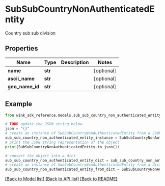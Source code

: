 # SubSubCountryNonAuthenticatedEntity

Country sub sub division

## Properties

Name | Type | Description | Notes
------------ | ------------- | ------------- | -------------
**name** | **str** |  | [optional] 
**ascii_name** | **str** |  | [optional] 
**geo_name_id** | **str** |  | [optional] 

## Example

```python
from wink_sdk_reference.models.sub_sub_country_non_authenticated_entity import SubSubCountryNonAuthenticatedEntity

# TODO update the JSON string below
json = "{}"
# create an instance of SubSubCountryNonAuthenticatedEntity from a JSON string
sub_sub_country_non_authenticated_entity_instance = SubSubCountryNonAuthenticatedEntity.from_json(json)
# print the JSON string representation of the object
print(SubSubCountryNonAuthenticatedEntity.to_json())

# convert the object into a dict
sub_sub_country_non_authenticated_entity_dict = sub_sub_country_non_authenticated_entity_instance.to_dict()
# create an instance of SubSubCountryNonAuthenticatedEntity from a dict
sub_sub_country_non_authenticated_entity_from_dict = SubSubCountryNonAuthenticatedEntity.from_dict(sub_sub_country_non_authenticated_entity_dict)
```
[[Back to Model list]](../README.md#documentation-for-models) [[Back to API list]](../README.md#documentation-for-api-endpoints) [[Back to README]](../README.md)



